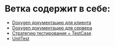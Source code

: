 
# Ветка содержит в себе:
*  [Doxygen документацию для клиента](./client_doxygen)
*  [Doxygen документацию для сервера](./server_doxygen)
*  [Стратегию тестирования + TestCase](./testcase)
*  [UnitTest](./UnitTest)
